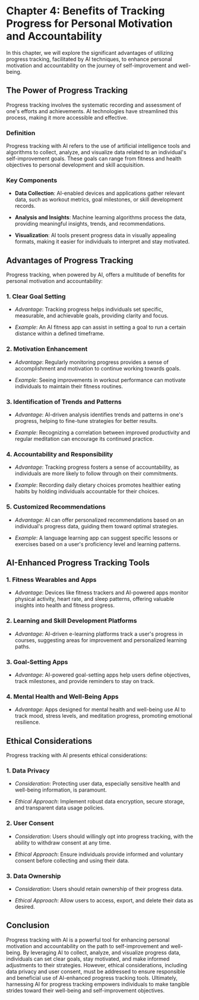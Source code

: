 Chapter 4: Benefits of Tracking Progress for Personal Motivation and Accountability
===================================================================================

In this chapter, we will explore the significant advantages of utilizing progress tracking, facilitated by AI techniques, to enhance personal motivation and accountability on the journey of self-improvement and well-being.

The Power of Progress Tracking
------------------------------

Progress tracking involves the systematic recording and assessment of one's efforts and achievements. AI technologies have streamlined this process, making it more accessible and effective.

### **Definition**

Progress tracking with AI refers to the use of artificial intelligence tools and algorithms to collect, analyze, and visualize data related to an individual's self-improvement goals. These goals can range from fitness and health objectives to personal development and skill acquisition.

### **Key Components**

* **Data Collection**: AI-enabled devices and applications gather relevant data, such as workout metrics, goal milestones, or skill development records.

* **Analysis and Insights**: Machine learning algorithms process the data, providing meaningful insights, trends, and recommendations.

* **Visualization**: AI tools present progress data in visually appealing formats, making it easier for individuals to interpret and stay motivated.

Advantages of Progress Tracking
-------------------------------

Progress tracking, when powered by AI, offers a multitude of benefits for personal motivation and accountability:

### 1. **Clear Goal Setting**

* *Advantage*: Tracking progress helps individuals set specific, measurable, and achievable goals, providing clarity and focus.

* *Example*: An AI fitness app can assist in setting a goal to run a certain distance within a defined timeframe.

### 2. **Motivation Enhancement**

* *Advantage*: Regularly monitoring progress provides a sense of accomplishment and motivation to continue working towards goals.

* *Example*: Seeing improvements in workout performance can motivate individuals to maintain their fitness routines.

### 3. **Identification of Trends and Patterns**

* *Advantage*: AI-driven analysis identifies trends and patterns in one's progress, helping to fine-tune strategies for better results.

* *Example*: Recognizing a correlation between improved productivity and regular meditation can encourage its continued practice.

### 4. **Accountability and Responsibility**

* *Advantage*: Tracking progress fosters a sense of accountability, as individuals are more likely to follow through on their commitments.

* *Example*: Recording daily dietary choices promotes healthier eating habits by holding individuals accountable for their choices.

### 5. **Customized Recommendations**

* *Advantage*: AI can offer personalized recommendations based on an individual's progress data, guiding them toward optimal strategies.

* *Example*: A language learning app can suggest specific lessons or exercises based on a user's proficiency level and learning patterns.

AI-Enhanced Progress Tracking Tools
-----------------------------------

### 1. **Fitness Wearables and Apps**

* *Advantage*: Devices like fitness trackers and AI-powered apps monitor physical activity, heart rate, and sleep patterns, offering valuable insights into health and fitness progress.

### 2. **Learning and Skill Development Platforms**

* *Advantage*: AI-driven e-learning platforms track a user's progress in courses, suggesting areas for improvement and personalized learning paths.

### 3. **Goal-Setting Apps**

* *Advantage*: AI-powered goal-setting apps help users define objectives, track milestones, and provide reminders to stay on track.

### 4. **Mental Health and Well-Being Apps**

* *Advantage*: Apps designed for mental health and well-being use AI to track mood, stress levels, and meditation progress, promoting emotional resilience.

Ethical Considerations
----------------------

Progress tracking with AI presents ethical considerations:

### 1. **Data Privacy**

* *Consideration*: Protecting user data, especially sensitive health and well-being information, is paramount.

* *Ethical Approach*: Implement robust data encryption, secure storage, and transparent data usage policies.

### 2. **User Consent**

* *Consideration*: Users should willingly opt into progress tracking, with the ability to withdraw consent at any time.

* *Ethical Approach*: Ensure individuals provide informed and voluntary consent before collecting and using their data.

### 3. **Data Ownership**

* *Consideration*: Users should retain ownership of their progress data.

* *Ethical Approach*: Allow users to access, export, and delete their data as desired.

Conclusion
----------

Progress tracking with AI is a powerful tool for enhancing personal motivation and accountability on the path to self-improvement and well-being. By leveraging AI to collect, analyze, and visualize progress data, individuals can set clear goals, stay motivated, and make informed adjustments to their strategies. However, ethical considerations, including data privacy and user consent, must be addressed to ensure responsible and beneficial use of AI-enhanced progress tracking tools. Ultimately, harnessing AI for progress tracking empowers individuals to make tangible strides toward their well-being and self-improvement objectives.
